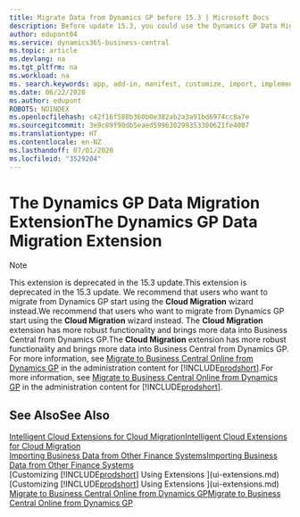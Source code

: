 ```yaml
---
title: Migrate Data from Dynamics GP before 15.3 | Microsoft Docs
description: Before update 15.3, you could use the Dynamics GP Data Migration extension to migrate customers, vendors, inventory items, general ledger accounts, open payables and open receivables transactions from Dynamics GP to Business Central.
author: edupont04
ms.service: dynamics365-business-central
ms.topic: article
ms.devlang: na
ms.tgt_pltfrm: na
ms.workload: na
ms. search.keywords: app, add-in, manifest, customize, import, implement
ms.date: 06/22/2020
ms.author: edupont
ROBOTS: NOINDEX
ms.openlocfilehash: c42f16f588b360b0e382ab2a3a91bd6974cc8a7e
ms.sourcegitcommit: 3e9c89f90db5eaed599630299353300621fe4007
ms.translationtype: HT
ms.contentlocale: en-NZ
ms.lasthandoff: 07/01/2020
ms.locfileid: "3529204"
---
```

# <a name="the-dynamics-gp-data-migration-extension"></a><span data-ttu-id="8189b-103">The Dynamics GP Data Migration Extension</span><span class="sxs-lookup"><span data-stu-id="8189b-103">The Dynamics GP Data Migration Extension</span></span>

> [!NOTE]
> <span data-ttu-id="8189b-104">This extension is deprecated in the 15.3 update.</span><span class="sxs-lookup"><span data-stu-id="8189b-104">This extension is deprecated in the 15.3 update.</span></span> <span data-ttu-id="8189b-105">We recommend that users who want to migrate from Dynamics GP start using the **Cloud Migration** wizard instead.</span><span class="sxs-lookup"><span data-stu-id="8189b-105">We recommend that users who want to migrate from Dynamics GP start using the **Cloud Migration** wizard instead.</span></span> <span data-ttu-id="8189b-106">The **Cloud Migration** extension has more robust functionality and brings more data into Business Central from Dynamics GP.</span><span class="sxs-lookup"><span data-stu-id="8189b-106">The **Cloud Migration** extension has more robust functionality and brings more data into Business Central from Dynamics GP.</span></span> <span data-ttu-id="8189b-107">For more information, see [Migrate to Business Central Online from Dynamics GP](/dynamics365/business-central/dev-itpro/administration/migrate-dynamics-gp) in the administration content for [!INCLUDE[prodshort](includes/prodshort.md)].</span><span class="sxs-lookup"><span data-stu-id="8189b-107">For more information, see [Migrate to Business Central Online from Dynamics GP](/dynamics365/business-central/dev-itpro/administration/migrate-dynamics-gp) in the administration content for [!INCLUDE[prodshort](includes/prodshort.md)].</span></span>

## <a name="see-also"></a><span data-ttu-id="8189b-108">See Also</span><span class="sxs-lookup"><span data-stu-id="8189b-108">See Also</span></span>

[<span data-ttu-id="8189b-109">Intelligent Cloud Extensions for Cloud Migration</span><span class="sxs-lookup"><span data-stu-id="8189b-109">Intelligent Cloud Extensions for Cloud Migration</span></span>](ui-extensions-data-replication.md)  
[<span data-ttu-id="8189b-110">Importing Business Data from Other Finance Systems</span><span class="sxs-lookup"><span data-stu-id="8189b-110">Importing Business Data from Other Finance Systems</span></span>](across-import-data-configuration-packages.md)  
<span data-ttu-id="8189b-111">[Customizing [!INCLUDE[prodshort](includes/prodshort.md)] Using Extensions ](ui-extensions.md)</span><span class="sxs-lookup"><span data-stu-id="8189b-111">[Customizing [!INCLUDE[prodshort](includes/prodshort.md)] Using Extensions ](ui-extensions.md)</span></span>  
[<span data-ttu-id="8189b-112">Migrate to Business Central Online from Dynamics GP</span><span class="sxs-lookup"><span data-stu-id="8189b-112">Migrate to Business Central Online from Dynamics GP</span></span>](/dynamics365/business-central/dev-itpro/administration/migrate-dynamics-gp)  
